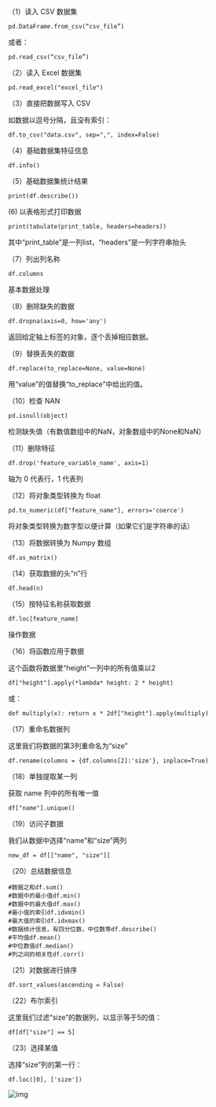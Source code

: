 （1）读入 CSV 数据集

```
pd.DataFrame.from_csv(“csv_file”)
```

或者：

```
pd.read_csv(“csv_file”)
```

（2）读入 Excel 数据集

```
pd.read_excel("excel_file")
```

（3）直接把数据写入 CSV

如数据以逗号分隔，且没有索引：

```
df.to_csv("data.csv", sep=",", index=False)
```

（4）基础数据集特征信息

```
df.info()
```

（5）基础数据集统计结果

```
print(df.describe())
```

(6) 以表格形式打印数据

```
print(tabulate(print_table, headers=headers))
```

其中“print_table”是一列list，“headers”是一列字符串抬头

（7）列出列名称

```
df.columns
```





基本数据处理



（8）删除缺失的数据

```
df.dropna(axis=0, how='any')
```

返回给定轴上标签的对象，逐个丢掉相应数据。

（9）替换丢失的数据

```
df.replace(to_replace=None, value=None)
```

用“value”的值替换“to_replace”中给出的值。

（10）检查 NAN

```
pd.isnull(object)
```

检测缺失值（有数值数组中的NaN，对象数组中的None和NaN）

（11）删除特征

```
df.drop('feature_variable_name', axis=1)
```

轴为 0 代表行，1 代表列

（12）将对象类型转换为 float

```
pd.to_numeric(df["feature_name"], errors='coerce')
```

将对象类型转换为数字型以便计算（如果它们是字符串的话）

（13）将数据转换为 Numpy 数组

```
df.as_matrix()
```

（14）获取数据的头“n”行

```
df.head(n)
```

（15）按特征名称获取数据

```
df.loc[feature_name]
```





操作数据



（16）将函数应用于数据

这个函数将数据里“height”一列中的所有值乘以2

```
df["height"].apply(*lambda* height: 2 * height)
```

或：

```
def multiply(x): return x * 2df["height"].apply(multiply)
```

（17）重命名数据列

这里我们将数据的第3列重命名为“size”

```
df.rename(columns = {df.columns[2]:'size'}, inplace=True)
```

（18）单独提取某一列

获取 name 列中的所有唯一值

```
df["name"].unique()
```

（19）访问子数据

我们从数据中选择“name”和“size”两列

```
new_df = df[["name", "size"]]
```

（20）总结数据信息

```
#数据之和df.sum()
#数据中的最小值df.min()
#数据中的最大值df.max()
#最小值的索引df.idxmin()
#最大值的索引df.idxmax()
#数据统计信息，有四分位数，中位数等df.describe()
#平均值df.mean()
#中位数值df.median()
#列之间的相关性df.corr()
```

（21）对数据进行排序

```
df.sort_values(ascending = False)
```

（22）布尔索引

这里我们过滤“size”的数据列，以显示等于5的值：

```
df[df["size"] == 5]
```

（23）选择某值

选择“size”列的第一行：

```
df.loc([0], ['size'])
```



![img](https://mmbiz.qpic.cn/mmbiz_jpg/ldSjzkNDxlnczwdC9f9dtP2CDRykN5fzoiagumozGjOKiasibwtUib9y04ibicLqyjqkcaWh98r1S1aoBN1EVZqzt6tw/640?wx_fmt=jpeg&tp=webp&wxfrom=5&wx_lazy=1&wx_co=1)

